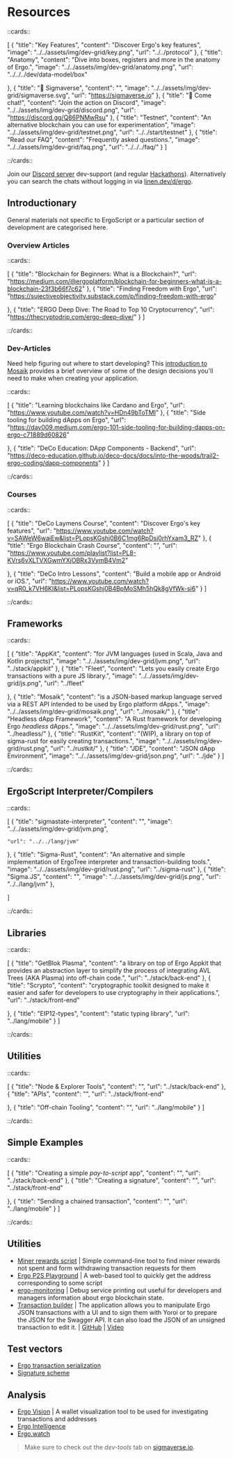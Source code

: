 # Resources


::cards::

[
  {
    "title": "Key Features",
    "content": "Discover Ergo's key features",
    "image": "../../assets/img/dev-grid/key.png",
    "url": "../../protocol"
  },
  {
    "title": "Anatomy",
    "content": "Dive into boxes, registers and more in the anatomy of Ergo.",
    "image": "../../assets/img/dev-grid/anatomy.png",
    "url": "../../../dev/data-model/box"

  },
  {
    "title": "🔗 Sigmaverse",
    "content": "",
    "image": "../../assets/img/dev-grid/sigmaverse.svg",
    "url": "https://sigmaverse.io"
  },
  {
    "title": "🔗 Come chat!",
    "content": "Join the action on Discord",
    "image": "../../assets/img/dev-grid/discord.png",
    "url": "https://discord.gg/Q86PNMwRsu"
  },
  {
    "title": "Testnet",
    "content": "An alternative blockchain you can use for experimentation",
    "image": "../../assets/img/dev-grid/testnet.png",
    "url": "../../start/testnet"
  },
  {
    "title": "Read our FAQ",
    "content": "Frequently asked questions.",
    "image": "../../assets/img/dev-grid/faq.png",
    "url": "../../../faq/"
  }
]

::/cards::

Join our [Discord server](https://discord.gg/7kWWQeMCwe) dev-support (and regular [Hackathons](ergohack.md)). Alternatively you can search the chats without logging in via [linen.dev/d/ergo](https://www.linen.dev/d/ergo).


## Introductionary 

General materials not specific to ErgoScript or a particular section of development are categorised here.

### Overview Articles

::cards::

[
  {
    "title": "Blockchain for Beginners: What is a Blockchain?",
    "url": "https://medium.com/@ergoplatform/blockchain-for-beginners-what-is-a-blockchain-23f3b66f7c62"
  },
  {
    "title": "Finding Freedom with Ergo",
    "url": "https://sujectiveobjectivity.substack.com/p/finding-freedom-with-ergo"

  },
  {
    "title": "ERGO Deep Dive: The Road to Top 10 Cryptocurrency",
    "url": "https://thecryptodrip.com/ergo-deep-dive/"
  }
]

::/cards::

### Dev-Articles

Need help figuring out where to start developing? This [introduction to Mosaik](intro.md) provides a brief overview of some of the design decisions you'll need to make when creating your application. 

::cards::

[
  {
    "title": "Learning blockchains like Cardano and Ergo",
    "url": "https://www.youtube.com/watch?v=HDn49bToTMI"
  },
  {
    "title": "Side tooling for building dApps on Ergo",
    "url": "https://dav009.medium.com/ergo-101-side-tooling-for-building-dapps-on-ergo-c71889d60826"

  },
  {
    "title": "DeCo Education: DApp Components - Backend",
    "url": "https://deco-education.github.io/deco-docs/docs/into-the-woods/trail2-ergo-coding/dapp-components"
  }
]

::/cards::


### Courses


::cards::

[
  {
    "title": "DeCo Laymens Course",
    "content": "Discover Ergo's key features",
    "url": "https://www.youtube.com/watch?v=SAWeW6wajEw&list=PLopsKGshj0B6C1mg6RpDsj0rhYxam3_RZ"
  },
  {
    "title": "Ergo Blockchain Crash Course",
    "content": "",
    "url": "https://www.youtube.com/playlist?list=PL8-KVrs6vXLTVXGwmYXjOBRx3VymB4Vm2"

  },
  {
    "title": "DeCo Intro Lessons",
    "content": "Build a mobile app or Android or iOS.",
    "url": "https://www.youtube.com/watch?v=qR0_k7VH6KI&list=PLopsKGshj0B4BpMoSMh5hQk8gVfWk-si6"
  }
]

::/cards::



## Frameworks

::cards::

[
  {
    "title": "AppKit",
    "content": "for JVM languages (used in Scala, Java and Kotlin projects)",
    "image": "../../assets/img/dev-grid/jvm.png",
    "url": "../stack/appkit"
  },
  {
    "title": "Fleet",
    "content": "Lets you easily create Ergo transactions with a pure JS library.",
    "image": "../../assets/img/dev-grid/js.png",
    "url": "../fleet"

  },
  {
    "title": "Mosaik",
    "content": "is a JSON-based markup language served via a REST API intended to be used by Ergo platform dApps.",
    "image": "../../assets/img/dev-grid/mosaik.png",
    "url": "../mosaik/"
  },
  {
    "title": "Headless dApp Framework",
    "content": "A Rust framework for developing Ergo *headless* dApps.",
    "image": "../../assets/img/dev-grid/rust.png",
    "url": "../headless/"
  },
  {
    "title": "RustKit",
    "content": "(WIP), a library on top of sigma-rust for easily creating transactions.",
    "image": "../../assets/img/dev-grid/rust.png",
    "url": "../rustkit/"
  },
  {
    "title": "JDE",
    "content": "JSON dApp Environment",
    "image": "../../assets/img/dev-grid/json.png",
    "url": "../jde"
  }
]

::/cards::

## ErgoScript Interpreter/Compilers


::cards::

[
  {
    "title": "sigmastate-interpreter",
    "content": "",
    "image": "../../assets/img/dev-grid/jvm.png",

    "url": "../../lang/jvm"
  },
  {
    "title": "Sigma-Rust",
    "content": "An alternative and simple implementation of ErgoTree interpreter and transaction-building tools.",
    "image": "../../assets/img/dev-grid/rust.png",
    "url": "../sigma-rust"
  },
  {
    "title": "Sigma.JS",
    "content": "",
    "image": "../../assets/img/dev-grid/js.png",
    "url": "../../lang/jvm"
  },

]

::/cards::


## Libraries

::cards::

[
  {
    "title": "GetBlok Plasma",
    "content": "a library on top of Ergo Appkit that provides an abstraction layer to simplify the process of integrating AVL Trees (AKA Plasma) into off-chain code.",
    "url": "../stack/back-end"
  },
  {
    "title": "Scrypto",
    "content": "cryptographic toolkit designed to make it easier and safer for developers to use cryptography in their applications.",
    "url": "../stack/front-end"

  },
  {
    "title": "EIP12-types",
    "content": "static typing library",
    "url": "../lang/mobile"
  }
]

::/cards::



## Utilities 

::cards::

[
  {
    "title": "Node & Explorer Tools",
    "content": "",
    "url": "../stack/back-end"
  },
  {
    "title": "APIs",
    "content": "",
    "url": "../stack/front-end"

  },
  {
    "title": "Off-chain Tooling",
    "content": "",
    "url": "../lang/mobile"
  }
]

::/cards::

## Simple Examples 

::cards::

[
  {
    "title": "Creating a simple *pay-to-script* app",
    "content": "",
    "url": "../stack/back-end"
  },
  {
    "title": "Creating a signature",
    "content": "",
    "url": "../stack/front-end"

  },
  {
    "title": "Sending a chained transaction",
    "content": "",
    "url": "../lang/mobile"
  }
]

::/cards::






## Utilities

- [Miner rewards script](https://github.com/lorien/ergotools) | Simple command-line tool to find miner rewards not spent and form withdrawing transaction requests for them
- [Ergo P2S Playground](https://wallet.plutomonkey.com/p2s/?source=dHJ1ZQ==) | A web-based tool to quickly get the address corresponding to some script  
- [ergo-monitoring](https://github.com/SabaunT/ergo-monitoring) | Debug service printing out useful for developers and managers information about ergo blockchain state.
- [Transaction builder](https://transaction-builder.ergo.ga/) |  The application allows you to manipulate Ergo JSON transactions with a UI and to sign them with Yoroi or to prepare the JSON for the Swagger API. It can also load the JSON of an unsigned transaction to edit it.  | [GitHub](https://github.com/ThierryM1212/transaction-builder/)  | [Video](https://youtu.be/0VhfY7osT2k)

## Test vectors

- [Ergo transaction serialization](https://git.io/fjqwX)
- [Signature scheme](https://git.io/fjqwH)

## Analysis

- [Ergo Vision](https://github.com/CryptoCream/ErgoVision) | A wallet visualization tool to be used for investigating transactions and addresses
- [Ergo Intelligence](https://github.com/Eeysirhc/ergo_intelligence)
- [Ergo.watch](https://ergo.watch)

> Make sure to check out the *dev-tools* tab on [sigmaverse.io](https://sigmaverse.io/). 





